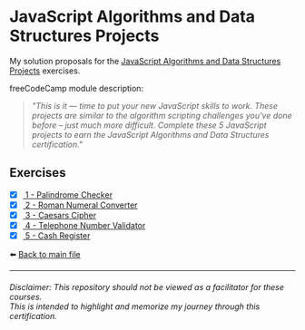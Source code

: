 # JavaScript Algorithms and Data Structures Projects

My solution proposals for
the [JavaScript Algorithms and Data Structures Projects](https://www.freecodecamp.org/learn/javascript-algorithms-and-data-structures/#javascript-algorithms-and-data-structures-projects)
exercises.

freeCodeCamp module description:
> *"This is it — time to put your new JavaScript skills to work. These projects are similar to the algorithm scripting challenges you've done before – just much more difficult. Complete these 5 JavaScript projects to earn the JavaScript Algorithms and Data Structures certification."*

## Exercises

- [X] [ 1 - Palindrome Checker](1-palindrome-checker.js)
- [X] [ 2 - Roman Numeral Converter](2-roman-numeral-converter.js)
- [X] [ 3 - Caesars Cipher](3-caesars-cipher.js)
- [X] [ 4 - Telephone Number Validator](4-telephone-number-validator.js)
- [X] [ 5 - Cash Register](5-cash-register.js)

⬅️ [Back to main file](../README.md)

---

###### Disclaimer: This repository should not be viewed as a facilitator for these courses. <br> This is intended to highlight and memorize my journey through this certification.